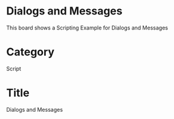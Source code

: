 # Dialogs and Messages 
This board shows a Scripting Example for Dialogs and Messages 

# Category
Script

# Title 
Dialogs and Messages
